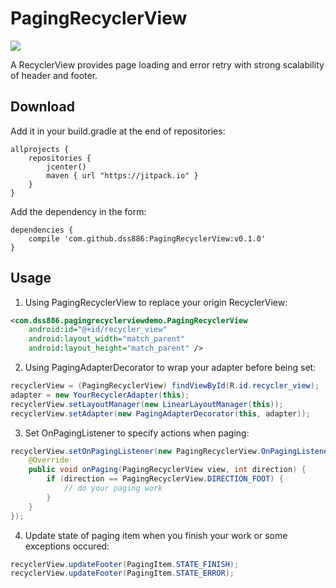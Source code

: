 # PagingRecyclerView

[![](https://jitpack.io/v/dss886/PagingRecyclerView.svg)](https://jitpack.io/#dss886/PagingRecyclerView)

A RecyclerView provides page loading and error retry with strong scalability of header and footer.

## Download

Add it in your build.gradle at the end of repositories:

~~~
allprojects {
	repositories {
		jcenter()
		maven { url "https://jitpack.io" }
	}
}
~~~

Add the dependency in the form:

~~~
dependencies {
	compile 'com.github.dss886:PagingRecyclerView:v0.1.0'
}
~~~

## Usage

1. Using PagingRecyclerView to replace your origin RecyclerView:

~~~xml
<com.dss886.pagingrecyclerviewdemo.PagingRecyclerView
    android:id="@+id/recycler_view"
    android:layout_width="match_parent"
    android:layout_height="match_parent" />
~~~

2. Using PagingAdapterDecorator to wrap your adapter before being set:

~~~java
recyclerView = (PagingRecyclerView) findViewById(R.id.recycler_view);
adapter = new YourRecyclerAdapter(this);
recyclerView.setLayoutManager(new LinearLayoutManager(this));
recyclerView.setAdapter(new PagingAdapterDecorator(this, adapter));
~~~

3. Set OnPagingListener to specify actions when paging:

~~~java
recyclerView.setOnPagingListener(new PagingRecyclerView.OnPagingListener() {
    @Override
    public void onPaging(PagingRecyclerView view, int direction) {
        if (direction == PagingRecyclerView.DIRECTION_FOOT) {
            // do your paging work
        }
    }
});
~~~

4. Update state of paging item when you finish your work or some exceptions occured:

~~~java
recyclerView.updateFooter(PagingItem.STATE_FINISH);
recyclerView.updateFooter(PagingItem.STATE_ERROR);
~~~

